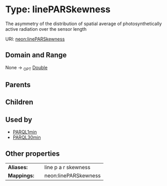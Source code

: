 
# Type: linePARSkewness


The asymmetry of the distribution of spatial average of photosynthetically active radiation over the sensor length

URI: [neon:linePARSkewness](https://data.neonscience.org/linePARSkewness)


## Domain and Range

None ->  <sub>OPT</sub> [Double](types/Double.md)

## Parents


## Children


## Used by

 * [PARQL1min](PARQL1min.md)
 * [PARQL30min](PARQL30min.md)

## Other properties

|  |  |  |
| --- | --- | --- |
| **Aliases:** | | line p a r skewness |
| **Mappings:** | | neon:linePARSkewness |

